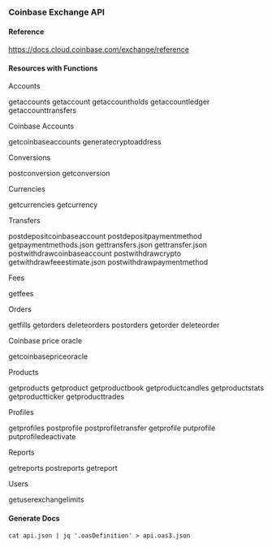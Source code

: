 ### Coinbase Exchange API


#### Reference

https://docs.cloud.coinbase.com/exchange/reference


#### Resources with Functions

Accounts

getaccounts
getaccount
getaccountholds
getaccountledger
getaccounttransfers

Coinbase Accounts

getcoinbaseaccounts
generatecryptoaddress

Conversions

postconversion
getconversion

Currencies

getcurrencies
getcurrency

Transfers

postdepositcoinbaseaccount
postdepositpaymentmethod
getpaymentmethods.json
gettransfers.json
gettransfer.json
postwithdrawcoinbaseaccount
postwithdrawcrypto
getwithdrawfeeestimate.json
postwithdrawpaymentmethod

Fees

getfees

Orders

getfills
getorders
deleteorders
postorders
getorder
deleteorder

Coinbase price oracle

getcoinbasepriceoracle

Products

getproducts
getproduct
getproductbook
getproductcandles
getproductstats
getproductticker
getproducttrades

Profiles

getprofiles
postprofile
postprofiletransfer
getprofile
putprofile
putprofiledeactivate

Reports

getreports
postreports
getreport

Users

getuserexchangelimits


#### Generate Docs

```shell
cat api.json | jq '.oasDefinition' > api.oas3.json
```
